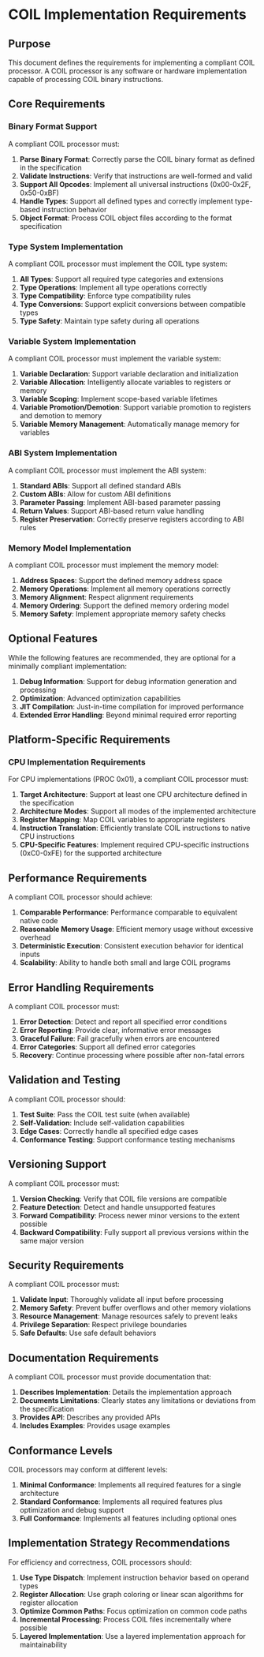 # COIL Implementation Requirements

## Purpose

This document defines the requirements for implementing a compliant COIL processor. A COIL processor is any software or hardware implementation capable of processing COIL binary instructions.

## Core Requirements

### Binary Format Support

A compliant COIL processor must:

1. **Parse Binary Format**: Correctly parse the COIL binary format as defined in the specification
2. **Validate Instructions**: Verify that instructions are well-formed and valid
3. **Support All Opcodes**: Implement all universal instructions (0x00-0x2F, 0x50-0xBF)
4. **Handle Types**: Support all defined types and correctly implement type-based instruction behavior
5. **Object Format**: Process COIL object files according to the format specification

### Type System Implementation

A compliant COIL processor must implement the COIL type system:

1. **All Types**: Support all required type categories and extensions
2. **Type Operations**: Implement all type operations correctly
3. **Type Compatibility**: Enforce type compatibility rules
4. **Type Conversions**: Support explicit conversions between compatible types
5. **Type Safety**: Maintain type safety during all operations

### Variable System Implementation

A compliant COIL processor must implement the variable system:

1. **Variable Declaration**: Support variable declaration and initialization
2. **Variable Allocation**: Intelligently allocate variables to registers or memory
3. **Variable Scoping**: Implement scope-based variable lifetimes
4. **Variable Promotion/Demotion**: Support variable promotion to registers and demotion to memory
5. **Variable Memory Management**: Automatically manage memory for variables

### ABI System Implementation

A compliant COIL processor must implement the ABI system:

1. **Standard ABIs**: Support all defined standard ABIs
2. **Custom ABIs**: Allow for custom ABI definitions
3. **Parameter Passing**: Implement ABI-based parameter passing
4. **Return Values**: Support ABI-based return value handling
5. **Register Preservation**: Correctly preserve registers according to ABI rules

### Memory Model Implementation

A compliant COIL processor must implement the memory model:

1. **Address Spaces**: Support the defined memory address space
2. **Memory Operations**: Implement all memory operations correctly
3. **Memory Alignment**: Respect alignment requirements
4. **Memory Ordering**: Support the defined memory ordering model
5. **Memory Safety**: Implement appropriate memory safety checks

## Optional Features

While the following features are recommended, they are optional for a minimally compliant implementation:

1. **Debug Information**: Support for debug information generation and processing
2. **Optimization**: Advanced optimization capabilities
3. **JIT Compilation**: Just-in-time compilation for improved performance
4. **Extended Error Handling**: Beyond minimal required error reporting

## Platform-Specific Requirements

### CPU Implementation Requirements

For CPU implementations (PROC 0x01), a compliant COIL processor must:

1. **Target Architecture**: Support at least one CPU architecture defined in the specification
2. **Architecture Modes**: Support all modes of the implemented architecture
3. **Register Mapping**: Map COIL variables to appropriate registers
4. **Instruction Translation**: Efficiently translate COIL instructions to native CPU instructions
5. **CPU-Specific Features**: Implement required CPU-specific instructions (0xC0-0xFE) for the supported architecture

## Performance Requirements

A compliant COIL processor should achieve:

1. **Comparable Performance**: Performance comparable to equivalent native code
2. **Reasonable Memory Usage**: Efficient memory usage without excessive overhead
3. **Deterministic Execution**: Consistent execution behavior for identical inputs
4. **Scalability**: Ability to handle both small and large COIL programs

## Error Handling Requirements

A compliant COIL processor must:

1. **Error Detection**: Detect and report all specified error conditions
2. **Error Reporting**: Provide clear, informative error messages
3. **Graceful Failure**: Fail gracefully when errors are encountered
4. **Error Categories**: Support all defined error categories
5. **Recovery**: Continue processing where possible after non-fatal errors

## Validation and Testing

A compliant COIL processor should:

1. **Test Suite**: Pass the COIL test suite (when available)
2. **Self-Validation**: Include self-validation capabilities
3. **Edge Cases**: Correctly handle all specified edge cases
4. **Conformance Testing**: Support conformance testing mechanisms

## Versioning Support

A compliant COIL processor must:

1. **Version Checking**: Verify that COIL file versions are compatible
2. **Feature Detection**: Detect and handle unsupported features
3. **Forward Compatibility**: Process newer minor versions to the extent possible
4. **Backward Compatibility**: Fully support all previous versions within the same major version

## Security Requirements

A compliant COIL processor must:

1. **Validate Input**: Thoroughly validate all input before processing
2. **Memory Safety**: Prevent buffer overflows and other memory violations
3. **Resource Management**: Manage resources safely to prevent leaks
4. **Privilege Separation**: Respect privilege boundaries
5. **Safe Defaults**: Use safe default behaviors

## Documentation Requirements

A compliant COIL processor must provide documentation that:

1. **Describes Implementation**: Details the implementation approach
2. **Documents Limitations**: Clearly states any limitations or deviations from the specification
3. **Provides API**: Describes any provided APIs
4. **Includes Examples**: Provides usage examples

## Conformance Levels

COIL processors may conform at different levels:

1. **Minimal Conformance**: Implements all required features for a single architecture
2. **Standard Conformance**: Implements all required features plus optimization and debug support
3. **Full Conformance**: Implements all features including optional ones

## Implementation Strategy Recommendations

For efficiency and correctness, COIL processors should:

1. **Use Type Dispatch**: Implement instruction behavior based on operand types
2. **Register Allocation**: Use graph coloring or linear scan algorithms for register allocation
3. **Optimize Common Paths**: Focus optimization on common code paths
4. **Incremental Processing**: Process COIL files incrementally where possible
5. **Layered Implementation**: Use a layered implementation approach for maintainability